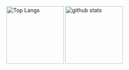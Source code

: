 <!--
[![Top Langs](https://github-readme-stats.vercel.app/api/top-langs/?username=149036)](https://github.com/anuraghazra/github-readme-stats)

[![Anurag's GitHub stats](https://github-readme-stats.vercel.app/api?username=149036&show_icons=true)](https://github.com/anuraghazra/github-readme-stats)
--!>

<p align="left"> 
  <img alt="Top Langs" height="150px" src="https://github-readme-stats.vercel.app/api/top-langs/?username=149036&layout=compact&show_icons=true" />
  <img alt="github stats" height="150px" src="https://github-readme-stats.vercel.app/api?username=149036&show_icons=true" />
</p>


